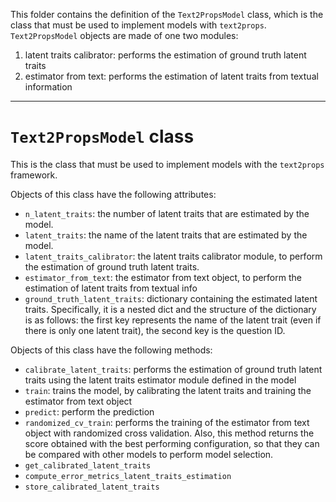 This folder contains the definition of the `Text2PropsModel` class, which is the class that must be used to implement
models with `text2props`.
`Text2PropsModel` objects are made of one two modules:

1. latent traits calibrator: performs the estimation of ground truth latent traits
2. estimator from text: performs the estimation of latent traits from textual information

---

# `Text2PropsModel` class

This is the class that must be used to implement models with the `text2props` framework.

Objects of this class have the following attributes:

- `n_latent_traits`: the number of latent traits that are estimated by the model.
- `latent_traits`: the name of the latent traits that are estimated by the model.
- `latent_traits_calibrator`: the latent traits calibrator module, to perform the estimation of ground truth latent 
  traits.
- `estimator_from_text`: the estimator from text object, to perform the estimation of latent traits from textual info
- `ground_truth_latent_traits`: dictionary containing the estimated latent traits. Specifically, it is a nested dict and
  the structure of the dictionary is as follows: the first key represents the name of the latent trait (even if there is 
  only one latent trait), the second key is the question ID. 

Objects of this class have the following methods:

- `calibrate_latent_traits`: performs the estimation of ground truth latent traits using the latent traits estimator 
  module defined in the model
- `train`: trains the model, by calibrating the latent traits and training the estimator from text object
- `predict`: perform the prediction
- `randomized_cv_train`: performs the training of the estimator from text object with randomized cross validation. 
  Also, this method returns the score obtained with the best performing configuration, so that they can be compared with
  other models to perform model selection.
- `get_calibrated_latent_traits`
- `compute_error_metrics_latent_traits_estimation`
- `store_calibrated_latent_traits`
